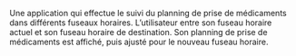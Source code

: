  Une application qui effectue le suivi du planning de prise de médicaments dans différents fuseaux horaires. L’utilisateur entre son fuseau horaire actuel et son fuseau horaire de destination. Son planning de prise de médicaments est affiché, puis ajusté pour le nouveau fuseau horaire.
